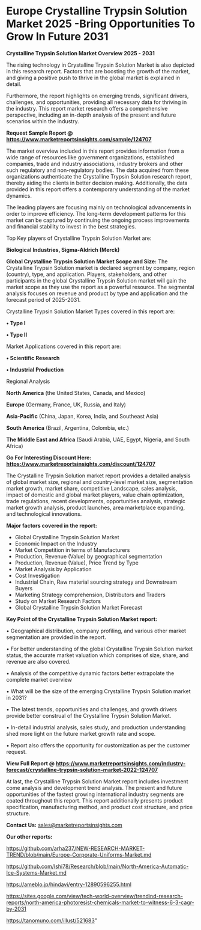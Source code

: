# Europe Crystalline Trypsin Solution Market 2025 -Bring Opportunities To Grow In Future 2031

<Strong> Crystalline Trypsin Solution Market Overview 2025 - 2031</strong>

The rising technology in Crystalline Trypsin Solution Market is also depicted in this research report. Factors that are boosting the growth of the market, and giving a positive push to thrive in the global market is explained in detail.

Furthermore, the report highlights on emerging trends, significant drivers, challenges, and opportunities, providing all necessary data for thriving in the industry. This report market research offers a comprehensive perspective, including an in-depth analysis of the present and future scenarios within the industry.

<strong>Request Sample Report @ <a href=https://www.marketreportsinsights.com/sample/124707>https://www.marketreportsinsights.com/sample/124707</a></strong>

The market overview included in this report provides information from a wide range of resources like government organizations, established companies, trade and industry associations, industry brokers and other such regulatory and non-regulatory bodies. The data acquired from these organizations authenticate the Crystalline Trypsin Solution research report, thereby aiding the clients in better decision making. Additionally, the data provided in this report offers a contemporary understanding of the market dynamics.

The leading players are focusing mainly on technological advancements in order to improve efficiency. The long-term development patterns for this market can be captured by continuing the ongoing process improvements and financial stability to invest in the best strategies.

Top Key players of Crystalline Trypsin Solution Market are:

<strong>Biological Industries, Sigma-Aldrich (Merck)</strong>

<strong><b>Global Crystalline Trypsin Solution Market Scope and Size:</b></strong>
The Crystalline Trypsin Solution market is declared segment by company, region (country), type, and application. Players, stakeholders, and other participants in the global Crystalline Trypsin Solution market will gain the market scope as they use the report as a powerful resource. The segmental analysis focuses on revenue and product by type and application and the forecast period of 2025-2031.

Crystalline Trypsin Solution Market Types covered in this report are:

<strong>• Type I

• Type II</strong>

Market Applications covered in this report are:

<strong>• Scientific Research

• Industrial Production</strong> 

Regional Analysis

<strong>North America</strong> (the United States, Canada, and Mexico)

<strong>Europe</strong> (Germany, France, UK, Russia, and Italy)

<strong>Asia-Pacific</strong> (China, Japan, Korea, India, and Southeast Asia)

<strong>South America</strong> (Brazil, Argentina, Colombia, etc.)

<strong>The Middle East and Africa</strong> (Saudi Arabia, UAE, Egypt, Nigeria, and South Africa)

<strong>Go For Interesting Discount Here: <a href=https://www.marketreportsinsights.com/discount/124707>https://www.marketreportsinsights.com/discount/124707</a></strong>

The Crystalline Trypsin Solution market report provides a detailed analysis of global market size, regional and country-level market size, segmentation market growth, market share, competitive Landscape, sales analysis, impact of domestic and global market players, value chain optimization, trade regulations, recent developments, opportunities analysis, strategic market growth analysis, product launches, area marketplace expanding, and technological innovations.

<strong><b>Major factors covered in the report:</b></strong>
<ul>
  <li>Global Crystalline Trypsin Solution Market </li>
  <li>Economic Impact on the Industry</li>
  <li>Market Competition in terms of Manufacturers</li>
  <li>Production, Revenue (Value) by geographical segmentation</li>
  <li>Production, Revenue (Value), Price Trend by Type</li>
  <li>Market Analysis by Application</li>
  <li>Cost Investigation</li>
  <li>Industrial Chain, Raw material sourcing strategy and Downstream Buyers</li>
  <li>Marketing Strategy comprehension, Distributors and Traders</li>
  <li>Study on Market Research Factors</li>
  <li>Global Crystalline Trypsin Solution Market Forecast</li>
</ul>

<strong><b>Key Point of the Crystalline Trypsin Solution Market report:</b></strong>

• Geographical distribution, company profiling, and various other market segmentation are provided in the report.

• For better understanding of the global Crystalline Trypsin Solution market status, the accurate market valuation which comprises of size, share, and revenue are also covered.

• Analysis of the competitive dynamic factors better extrapolate the complete market overview

• What will be the size of the emerging Crystalline Trypsin Solution market in 2031?

• The latest trends, opportunities and challenges, and growth drivers provide better construal of the Crystalline Trypsin Solution Market.

• In-detail industrial analysis, sales study, and production understanding shed more light on the future market growth rate and scope.

• Report also offers the opportunity for customization as per the customer request.

<strong><b>View Full Report @ <a href=https://www.marketreportsinsights.com/industry-forecast/crystalline-trypsin-solution-market-2022-124707>https://www.marketreportsinsights.com/industry-forecast/crystalline-trypsin-solution-market-2022-124707</a></b></strong>


At last, the Crystalline Trypsin Solution Market report includes investment come analysis and development trend analysis. The present and future opportunities of the fastest growing international industry segments are coated throughout this report. This report additionally presents product specification, manufacturing method, and product cost structure, and price structure.

<strong>Contact Us:</strong>
sales@marketreportsinsights.com

<strong>Our other reports:</strong>

<a href=https://github.com/arha237/NEW-RESEARCH-MARKET-TREND/blob/main/Europe-Corporate-Uniforms-Market.md>https://github.com/arha237/NEW-RESEARCH-MARKET-TREND/blob/main/Europe-Corporate-Uniforms-Market.md</a>

<a href=https://github.com/Ishi78/Research/blob/main/North-America-Automatic-Ice-Systems-Market.md>https://github.com/Ishi78/Research/blob/main/North-America-Automatic-Ice-Systems-Market.md</a>

<a href=https://ameblo.jp/hindavi/entry-12890596255.html>https://ameblo.jp/hindavi/entry-12890596255.html</a>

<a href=https://sites.google.com/view/tech-world-overview/trendind-research-reports/north-america-photoresist-chemicals-market-to-witness-6-3-cagr-by-2031>https://sites.google.com/view/tech-world-overview/trendind-research-reports/north-america-photoresist-chemicals-market-to-witness-6-3-cagr-by-2031</a>

<a href=https://tanomuno.com/illust/521683>https://tanomuno.com/illust/521683</a>"
